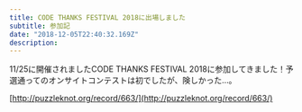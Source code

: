 ```yaml
---
title: CODE THANKS FESTIVAL 2018に出場しました
subtitle: 参加記
date: "2018-12-05T22:40:32.169Z"
description:
---
```

11/25に開催されましたCODE THANKS FESTIVAL 2018に参加してきました！予選通ってのオンサイトコンテストは初でしたが、険しかった…。

[http://puzzleknot.org/record/663/](http://puzzleknot.org/record/663/)